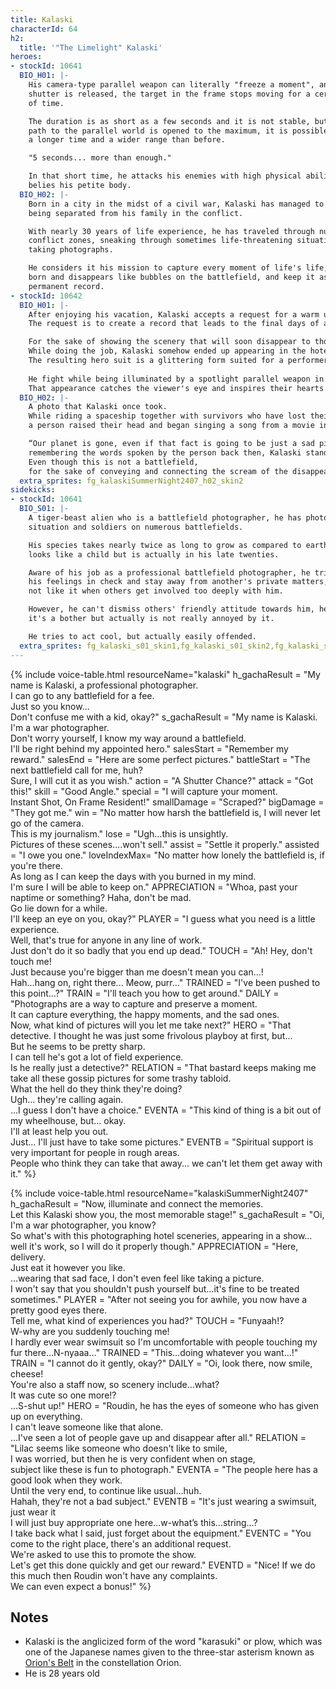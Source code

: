 ```yaml
---
title: Kalaski
characterId: 64
h2:
  title: '"The Limelight" Kalaski'
heroes:
- stockId: 10641
  BIO_H01: |-
    His camera-type parallel weapon can literally "freeze a moment", and when the
    shutter is released, the target in the frame stops moving for a certain period
    of time.

    The duration is as short as a few seconds and it is not stable, but when the
    path to the parallel world is opened to the maximum, it is possible to stop for
    a longer time and a wider range than before.

    "5 seconds... more than enough."

    In that short time, he attacks his enemies with high physical ability that
    belies his petite body.
  BIO_H02: |-
    Born in a city in the midst of a civil war, Kalaski has managed to survive while
    being separated from his family in the conflict.

    With nearly 30 years of life experience, he has traveled through numerous
    conflict zones, sneaking through sometimes life-threatening situations and
    taking photographs.

    He considers it his mission to capture every moment of life's life, which is
    born and disappears like bubbles on the battlefield, and keep it as a semi-
    permanent record.
- stockId: 10642
  BIO_H01: |-
    After enjoying his vacation, Kalaski accepts a request for a warm up.
    The request is to create a record that leads to the final days of a hotel set to be closed.

    For the sake of showing the scenery that will soon disappear to those customers who have ever stayed there, Kalaski continues      to press his shutter.
    While doing the job, Kalaski somehow ended up appearing in the hotel's exciting show, using parallel cue to transform.
    The resulting hero suit is a glittering form suited for a performer on stage.
  
    He fight while being illuminated by a spotlight parallel weapon in his hand.
    That appearance catches the viewer's eye and inspires their hearts.
  BIO_H02: |-
    A photo that Kalaski once took.
    While riding a spaceship together with survivors who have lost their home, within the gloomy and depressed people,
    a person raised their head and began singing a song from a movie in their homeland with a smile.

    “Our planet is gone, even if that fact is going to be just a sad piece of news one day, we will continue singing, and live”,
    remembering the words spoken by the person back then, Kalaski stand on the stage.
    Even though this is not a battlefield,
    for the sake of conveying and connecting the scream of the disappearing way of life here…
  extra_sprites: fg_kalaskiSummerNight2407_h02_skin2
sidekicks:
- stockId: 10641
  BIO_S01: |-
    A tiger-beast alien who is a battlefield photographer, he has photographed the
    situation and soldiers on numerous battlefields.

    His species takes nearly twice as long to grow as compared to earthlings, he
    looks like a child but is actually in his late twenties.

    Aware of his job as a professional battlefield photographer, he tries to keep
    his feelings in check and stay away from another's private matters, he also does
    not like it when others get involved too deeply with him.

    However, he can't dismiss others' friendly attitude towards him, he act like
    it's a bother but actually is not really annoyed by it.

    He tries to act cool, but actually easily offended.
  extra_sprites: fg_kalaski_s01_skin1,fg_kalaski_s01_skin2,fg_kalaski_s01_skin3
---
```


{% include voice-table.html resourceName="kalaski"
h_gachaResult = "My name is Kalaski, a professional photographer.<br>I can go to any battlefield for a fee.<br>Just so you know...<br>Don't confuse me with a kid, okay?"
s_gachaResult = "My name is Kalaski.<br>I'm a war photographer.<br>Don't worry yourself, I know my way around a battlefield.<br>I'll be right behind my appointed hero."
salesStart = "Remember my reward."
salesEnd = "Here are some perfect pictures."
battleStart = "The next battlefield call for me, huh?<br>Sure, I will cut it as you wish."
action = "A Shutter Chance?"
attack = "Got this!"
skill = "Good Angle."
special = "I will capture your moment.<br> Instant Shot, On Frame Resident!"
smallDamage = "Scraped?"
bigDamage = "They got me."
win = "No matter how harsh the battlefield is, I will never let go of the camera.<br>This is my journalism."
lose = "Ugh…this is unsightly.<br>Pictures of these scenes….won't sell."
assist = "Settle it properly."
assisted = "I owe you one."
loveIndexMax= "No matter how lonely the battlefield is, if you're there.<br>As long as I can keep the days with you burned in my mind.<br>I'm sure I will be able to keep on."
APPRECIATION = "Whoa, past your naptime or something? Haha, don't be mad.<br>Go lie down for a while.<br>I'll keep an eye on you, okay?"
PLAYER = "I guess what you need is a little experience.<br>Well, that's true for anyone in any line of work.<br>Just don't do it so badly that you end up dead."
TOUCH = "Ah! Hey, don't touch me!<br>Just because you're bigger than me doesn't mean you can...!<br>Hah...hang on, right there... Meow, purr..."
TRAINED = "I've been pushed to this point...?"
TRAIN = "I'll teach you how to get around."
DAILY = "Photographs are a way to capture and preserve a moment.<br>It can capture everything, the happy moments, and the sad ones.<br>Now, what kind of pictures will you let me take next?"
HERO =  "That detective. I thought he was just some frivolous playboy at first, but...<br>But he seems to be pretty sharp.<br>I can tell he's got a lot of field experience.<br>Is he really just a detective?"
RELATION = "That bastard keeps making me take all these gossip pictures for some trashy tabloid.<br>What the hell do they think they're doing?<br>Ugh...  they're calling again.<br>...I guess I don't have a choice."
EVENTA = "This kind of thing is a bit out of my wheelhouse, but... okay.<br>I'll at least help you out.<br>Just... I'll just have to take some pictures."
EVENTB = "Spiritual support is very important for people in rough areas.<br>People who think they can take that away... we can't let them get away with it."
%}

{% include voice-table.html resourceName="kalaskiSummerNight2407"
h_gachaResult = "Now, illuminate and connect the memories.<br> Let this Kalaski show you, the most memorable stage!"
s_gachaResult = "Oi, I'm a war photographer, you know?<br> So what's with this photographing hotel sceneries, appearing in a show…<br>well it's work, so I will do it properly though."
APPRECIATION = "Here, delivery.<br>Just eat it however you like.<br>…wearing that sad face, I don't even feel like taking a picture.<br>I won't say that you shouldn't push yourself but…it's fine to be treated sometimes."
PLAYER = "After not seeing you for awhile, you now have a pretty good eyes there.<br>Tell me, what kind of experiences you had?"
TOUCH = "Funyaah!?<br>W-why are you suddenly touching me!<br>I hardly ever wear swimsuit so I'm uncomfortable with people touching my fur there…N-nyaaa…"
TRAINED = "This…doing whatever you want…!"
TRAIN = "I cannot do it gently, okay?"
DAILY = "Oi, look there, now smile, cheese!<br> You're also a staff now, so scenery include…what?<br> It was cute so one more!?<br>…S-shut up!"
HERO =  "Roudin, he has the eyes of someone who has given up on everything.<br>I can't leave someone like that alone.<br>…I've seen a lot of people gave up and disappear after all."
RELATION = "Lilac seems like someone who doesn't like to smile,<br>I was worried, but then he is very confident when on stage,<br>subject like these is fun to photograph."
EVENTA = "The people here has a good look when they work.<br>Until the very end, to continue like usual…huh.<br>Hahah, they're not a bad subject."
EVENTB = "It's just wearing a swimsuit, just wear it<br>I will just buy appropriate one here…w-what’s this…string…?<br>I take back what I said, just forget about the equipment."
EVENTC = "You come to the right place, there's an additional request.<br>We're asked to use this to promote the show.<br>Let's get this done quickly and get our reward."
EVENTD = "Nice! If we do this much then Roudin won't have any complaints.<br>We can even expect a bonus!"
%}

## Notes
- Kalaski is the anglicized form of the word "karasuki" or plow, which was one of the Japanese names given to the three-star asterism known as [Orion's Belt](https://en.wikipedia.org/wiki/Orion%27s_Belt) in the constellation Orion.
- He is 28 years old
